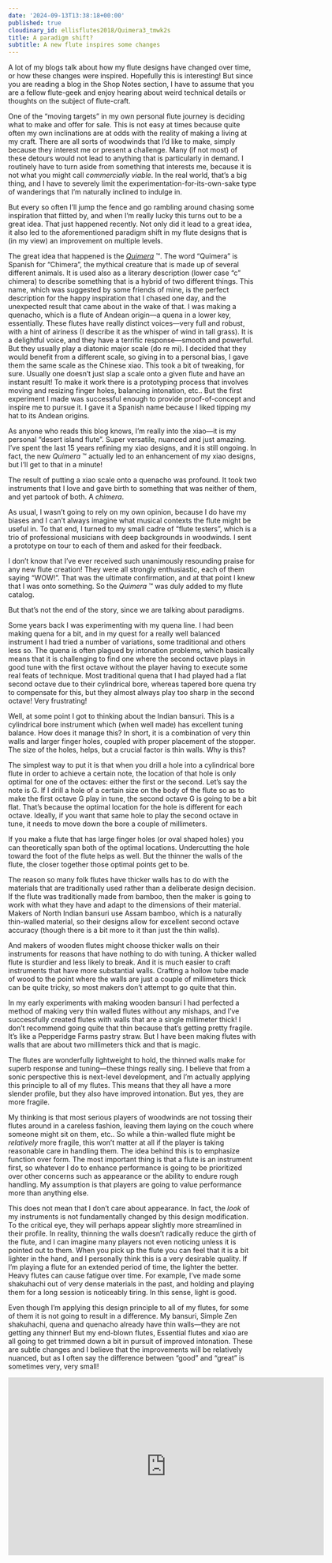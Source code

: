 ```yaml
---
date: '2024-09-13T13:38:18+00:00'
published: true
cloudinary_id: ellisflutes2018/Quimera3_tmwk2s
title: A paradigm shift?
subtitle: A new flute inspires some changes
---
```


A lot of my blogs talk about how my flute designs have changed over time, or how these changes were inspired.  Hopefully this is interesting!  But since you are reading a blog in the Shop Notes section, I have to assume that you are a fellow flute-geek and enjoy hearing about weird technical details or thoughts on the subject of flute-craft.

One of the “moving targets” in my own personal flute journey is deciding what to make and offer for sale.  This is not easy at times because quite often my own inclinations are at odds with the reality of making a living at my craft.  There are all sorts of woodwinds that I’d like to make, simply because they interest me or present a challenge.  Many (if not most) of these detours would not lead to anything that is particularly in demand.   I routinely have to turn aside from something that interests me, because it is not what you might call *commercially viable*.  In the real world, that’s a big thing, and I have to severely limit the experimentation-for-its-own-sake type of wanderings that I’m naturally inclined to indulge in.

But every so often I’ll jump the fence and go rambling around chasing some inspiration that flitted by, and when I’m really lucky this turns out to be a great idea.  That just happened recently.  Not only did it lead to a great idea, it also led to the aforementioned paradigm shift in my flute designs that is (in my view) an improvement on multiple levels.

The great idea that happened is the *[Quimera](https://www.ellisflutes.com/world-flutes/quimera)* ™.   The word “Quimera” is Spanish for “Chimera”, the mythical creature that is made up of several different animals.  It is used also as a literary description (lower case “c” chimera) to describe something that is a hybrid of two different things.  This name, which was suggested by some friends of mine, is the perfect description for the happy inspiration that I chased one day, and the unexpected result that came about in the wake of that.   I was making a quenacho, which is a flute of Andean origin—a quena in a lower key, essentially.  These flutes have really distinct voices—very full and robust, with a hint of airiness (I describe it as the whisper of wind in tall grass).  It is a delightful voice, and they have a terrific response—smooth and powerful.  But they usually play a diatonic major scale (do re mi).   I decided that they would benefit from a different scale, so giving in to a personal bias, I gave them the same scale as the Chinese xiao.  This took a bit of tweaking, for sure.  Usually one doesn’t just slap a scale onto a given flute and have an instant result!  To make it work there is a prototyping process that involves moving and resizing finger holes, balancing intonation, etc..  But the first experiment I made was successful enough to provide proof-of-concept and inspire me to pursue it.  I gave it a Spanish name because I liked tipping my hat to its Andean origins.

As anyone who reads this blog knows, I’m really into the xiao—it is my personal “desert island flute”.  Super versatile, nuanced and just amazing.  I’ve spent the last 15 years refining my xiao designs, and it is still ongoing.  In fact, the new *Quimera* ™  actually led to an enhancement of my xiao designs, but I’ll get to that in a minute!

The result of putting a xiao scale onto a quenacho was profound.  It took two instruments that I love and gave birth to something that was neither of them, and yet partook of both.  A *chimera*.

As usual, I wasn’t going to rely on my own opinion, because I do have my biases and I can’t always imagine what musical contexts the flute might be useful in.  To that end, I turned to my small cadre of “flute testers”, which is a trio of professional musicians with deep backgrounds in woodwinds.  I sent a prototype on tour to each of them and asked for their feedback.

I don’t know that I’ve ever received such unanimously resounding praise for any new flute creation!  They were all strongly enthusiastic, each of them saying “WOW!”.  That was the ultimate confirmation, and at that point I knew that I was onto something.  So the *Quimera* ™  was duly added to my flute catalog.

But that’s not the end of the story, since we are talking about paradigms.  

Some years back I was experimenting with my quena line.  I had been making quena for a bit, and in my quest for a really well balanced instrument I had tried a number of variations, some traditional and others less so.  The quena is often plagued by intonation problems, which basically means that it is challenging to find one where the second octave plays in good tune with the first octave without the player having to execute some real feats of technique.  Most traditional quena that I had played had a flat second octave due to their cylindrical bore, whereas tapered bore quena try to compensate for this, but they almost always play too sharp in the second octave!   Very frustrating!

Well, at some point I got to thinking about the Indian bansuri.  This is a cylindrical bore instrument which (when well made) has excellent tuning balance.  How does it manage this?  In short, it is a combination of very thin walls and larger finger holes, coupled with proper placement of the stopper.  The size of the holes, helps, but a crucial factor is thin walls.  Why is this?

The simplest way to put it is that when you drill a hole into a cylindrical bore flute in order to achieve a certain note, the location of that hole is only optimal for one of the octaves: either the first or the second.  Let’s say the note is G.  If I drill a hole of a certain size on the body of the flute so as to make the first octave G play in tune, the second octave G is going to be a bit flat.  That’s because the optimal location for the hole is different for each octave.  Ideally, if you want that same hole to play the second octave in tune, it needs to move down the bore a couple of millimeters.  

If you make a flute that has large finger holes (or oval shaped holes) you can theoretically span both of the optimal locations.  Undercutting the hole toward the foot of the flute helps as well.  But the thinner the walls of the flute, the closer together those optimal points get to be.

The reason so many folk flutes have thicker walls has to do with the materials that are traditionally used rather than a deliberate design decision.  If the flute was traditionally made from bamboo, then the maker is going to work with what they have and adapt to the dimensions of their material.  Makers of North Indian bansuri use Assam bamboo, which is a naturally thin-walled material, so their designs allow for excellent second octave accuracy (though there is a bit more to it than just the thin walls).

And makers of wooden flutes might choose thicker walls on their instruments for reasons that have nothing to do with tuning.  A thicker walled flute is sturdier and less likely to break.  And it is much easier to craft instruments that have more substantial walls.  Crafting a hollow tube made of wood to the point where the walls are just a couple of millimeters thick can be quite tricky, so most makers don’t attempt to go quite that thin. 

In my early experiments with making wooden bansuri I had perfected a method of making very thin walled flutes without any mishaps, and I’ve successfully created flutes with walls that are a single millimeter thick!  I don’t recommend going quite that thin because that’s getting pretty fragile. It’s like a Pepperidge Farms pastry straw.  But I have been making flutes with walls that are about two millimeters thick and that is magic.

The flutes are wonderfully lightweight to hold, the thinned walls make for superb response and tuning—these things really sing.  I believe that from a sonic perspective this is next-level development, and I’m actually applying this principle to all of my flutes.  This means that they all have a more slender profile, but they also have improved intonation.  But yes, they are more fragile.

My thinking is that most serious players of woodwinds are not tossing their flutes around in a careless fashion, leaving them laying on the couch where someone might sit on them, etc..  So while a thin-walled flute might be *relatively* more fragile, this won’t matter at all if the player is taking reasonable care in handling them.  The idea behind this is to emphasize function over form.  The most important thing is that a flute is an instrument first, so whatever I do to enhance performance is going to be prioritized over other concerns such as appearance or the ability to endure rough handling.  My assumption is that players are going to value performance more than anything else.

This does not mean that I don’t care about appearance.  In fact, the *look* of my instruments is not fundamentally changed by this design modification.  To the critical eye, they will perhaps appear slightly more streamlined in their profile.  In reality, thinning the walls doesn’t radically reduce the girth of the flute, and I can imagine many players not even noticing unless it is pointed out to them.  When you pick up the flute you can feel that it is a bit lighter in the hand, and I personally think this is a very desirable quality.  If I’m playing a flute for an extended period of time, the lighter the better.   Heavy flutes can cause fatigue over time.  For example, I’ve made some shakuhachi out of very dense materials in the past, and holding and playing them for a long session is noticeably tiring.   In this sense, light is good.

Even though I’m applying this design principle to all of my flutes, for some of them it is not going to result in a difference.  My bansuri, Simple Zen shakuhachi, quena and quenacho already have thin walls—they are not getting any thinner!  But my end-blown flutes, Essential flutes and xiao are all going to get trimmed down a bit in pursuit of improved intonation.  These are subtle changes and I believe that the improvements will be relatively nuanced, but as I often say the difference between “good” and “great” is sometimes very, very small!

<iframe title="vimeo-player" src="https://player.vimeo.com/video/1057859321?h=5ecf8b6eb0" width="640" height="360" frameborder="0"    allowfullscreen></iframe>

